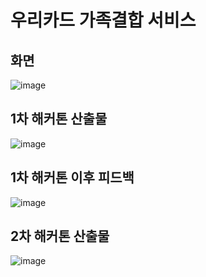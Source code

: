 # 우리카드 가족결합 서비스

## 화면
![image](https://github.com/yeomyaloo/hello-spring/assets/81970382/7425184d-6f32-4a63-bfd7-78e77c45e414)

## 1차 해커톤 산출물
![image](https://github.com/yeomyaloo/WooriCardHackathon/assets/81970382/62e59a87-bb56-406f-9c78-a40fe1b54767)

## 1차 해커톤 이후 피드백
![image](https://github.com/yeomyaloo/WooriCardHackathon/assets/81970382/8b333e83-2f04-4943-ab98-4f0b72079ee3)

## 2차 해커톤 산출물 
![image](https://github.com/yeomyaloo/hello-spring/assets/81970382/48f3d545-950d-417f-9cc4-973592a1e564)

